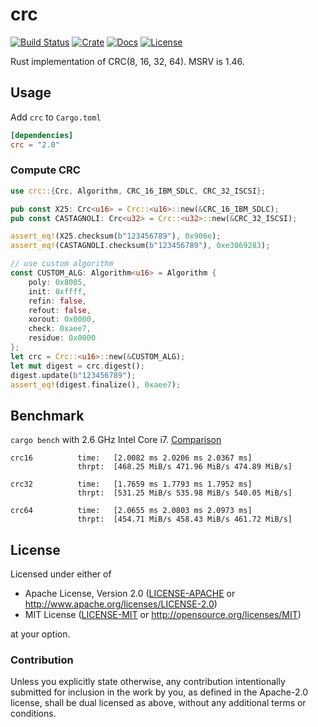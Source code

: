 # crc

[![Build Status](https://travis-ci.org/mrhooray/crc-rs.svg?branch=master)](https://travis-ci.org/mrhooray/crc-rs)
[![Crate](https://img.shields.io/crates/v/crc.svg)](https://crates.io/crates/crc)
[![Docs](https://docs.rs/crc/badge.svg)](https://docs.rs/crc)
[![License](https://img.shields.io/crates/l/crc.svg?maxAge=2592000)](https://github.com/mrhooray/crc-rs#license)

Rust implementation of CRC(8, 16, 32, 64). MSRV is 1.46.

## Usage
Add `crc` to `Cargo.toml`
```toml
[dependencies]
crc = "2.0"
```

### Compute CRC

```rust
use crc::{Crc, Algorithm, CRC_16_IBM_SDLC, CRC_32_ISCSI};

pub const X25: Crc<u16> = Crc::<u16>::new(&CRC_16_IBM_SDLC);
pub const CASTAGNOLI: Crc<u32> = Crc::<u32>::new(&CRC_32_ISCSI);

assert_eq!(X25.checksum(b"123456789"), 0x906e);
assert_eq!(CASTAGNOLI.checksum(b"123456789"), 0xe3069283);

// use custom algorithm
const CUSTOM_ALG: Algorithm<u16> = Algorithm {
    poly: 0x8005,
    init: 0xffff,
    refin: false,
    refout: false,
    xorout: 0x0000,
    check: 0xaee7,
    residue: 0x0000
};
let crc = Crc::<u16>::new(&CUSTOM_ALG);
let mut digest = crc.digest();
digest.update(b"123456789");
assert_eq!(digest.finalize(), 0xaee7);
```

## Benchmark

`cargo bench` with 2.6 GHz Intel Core i7. [Comparison](http://create.stephan-brumme.com/crc32/)
```
crc16          time:   [2.0082 ms 2.0206 ms 2.0367 ms]
               thrpt:  [468.25 MiB/s 471.96 MiB/s 474.89 MiB/s]

crc32          time:   [1.7659 ms 1.7793 ms 1.7952 ms]
               thrpt:  [531.25 MiB/s 535.98 MiB/s 540.05 MiB/s]

crc64          time:   [2.0655 ms 2.0803 ms 2.0973 ms]
               thrpt:  [454.71 MiB/s 458.43 MiB/s 461.72 MiB/s]
```

## License

Licensed under either of

 * Apache License, Version 2.0 ([LICENSE-APACHE](LICENSE-APACHE) or http://www.apache.org/licenses/LICENSE-2.0)
 * MIT License ([LICENSE-MIT](LICENSE-MIT) or http://opensource.org/licenses/MIT)

at your option.

### Contribution

Unless you explicitly state otherwise, any contribution intentionally submitted
for inclusion in the work by you, as defined in the Apache-2.0 license, shall be dual licensed as above, without any
additional terms or conditions.

